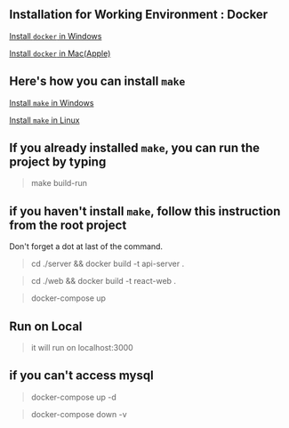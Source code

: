 <!-- Created by Kyle Wilson -->
## Installation for Working Environment : Docker

[Install `docker` in Windows](https://desktop.docker.com/win/main/amd64/Docker%20Desktop%20Installer.exe)

[Install `docker` in Mac(Apple)](https://desktop.docker.com/mac/main/arm64/Docker.dmg?utm_source=docker&utm_medium=webreferral&utm_campaign=docs-driven-download-mac-arm64)

##  Here's how you can install `make`

[Install `make` in Windows](https://stackoverflow.com/questions/32127524/how-to-install-and-use-make-in-windows)

[Install `make` in Linux](https://askubuntu.com/questions/161104/how-do-i-install-make)

## If you already installed `make`, you can run the project by typing

> make build-run


## if you haven't install `make`, follow this instruction from the root project

Don't forget a dot at last of the command.

> cd ./server && docker build -t api-server .

> cd ./web && docker build -t react-web .

> docker-compose up

## Run on Local 

> it will run on localhost:3000

## if you can't access mysql

> docker-compose up -d

> docker-compose down -v
